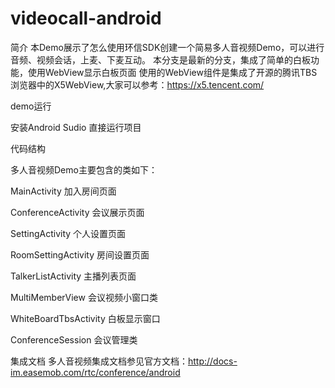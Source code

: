 # videocall-android

简介
本Demo展示了怎么使用环信SDK创建一个简易多人音视频Demo，可以进行音频、视频会话，上麦、下麦互动。
本分支是最新的分支，集成了简单的白板功能，使用WebView显示白板页面
使用的WebView组件是集成了开源的腾讯TBS浏览器中的X5WebView,大家可以参考：https://x5.tencent.com/

demo运行

安装Android Sudio 直接运行项目

代码结构

多人音视频Demo主要包含的类如下：

MainActivity 加入房间页面

ConferenceActivity 会议展示页面

SettingActivity 个人设置页面

RoomSettingActivity 房间设置页面

TalkerListActivity 主播列表页面

MultiMemberView  会议视频小窗口类

WhiteBoardTbsActivity 白板显示窗口

ConferenceSession 会议管理类

集成文档
多人音视频集成文档参见官方文档：http://docs-im.easemob.com/rtc/conference/android
